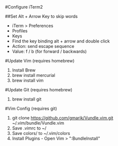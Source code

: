 #Configure iTerm2

##Set Alt + Arrow Key to skip words

* iTerm > Preferences
* Profiles
* Keys
* Find the key binding alt + arrow and double click
* Action: send escape sequence
* Value: f / b (for forward / backwards)

#Update Vim (requires homebrew)

1. Install Brew
2. brew install mercurial
3. brew install vim

#Update Git (requires homebrew)

1. brew install git

#Vim Config (requires git)

1. git clone https://github.com/gmarik/Vundle.vim.git ~/.vim/bundle/Vundle.vim
2. Save .vimrc to ~/
3. Save colors/ to ~/.vim/colors
4. Install Plugins - Open Vim > ":BundleInstall"
